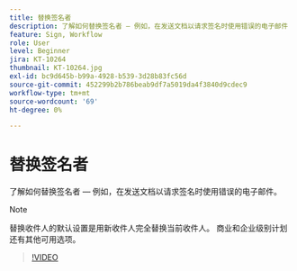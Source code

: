 ```yaml
---
title: 替换签名者
description: 了解如何替换签名者 — 例如，在发送文档以请求签名时使用错误的电子邮件
feature: Sign, Workflow
role: User
level: Beginner
jira: KT-10264
thumbnail: KT-10264.jpg
exl-id: bc9d645b-b99a-4928-b539-3d28b83fc56d
source-git-commit: 452299b2b786beab9df7a5019da4f3840d9cdec9
workflow-type: tm+mt
source-wordcount: '69'
ht-degree: 0%

---
```


# 替换签名者

了解如何替换签名者 — 例如，在发送文档以请求签名时使用错误的电子邮件。

>[!NOTE]
>
>替换收件人的默认设置是用新收件人完全替换当前收件人。 商业和企业级别计划还有其他可用选项。

>[!VIDEO](https://video.tv.adobe.com/v/342340?quality=12&learn=on&hidetitle=true)
